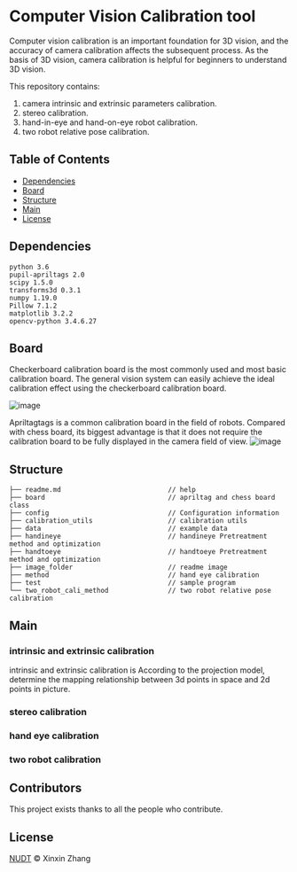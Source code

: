 # Computer Vision Calibration tool

Computer vision calibration is an important foundation for 3D vision, and the accuracy of camera calibration
affects the subsequent process. As the basis of 3D vision, camera calibration is helpful for beginners to understand 3D vision.

This repository contains:
1. camera intrinsic and extrinsic parameters calibration.
2. stereo calibration.
2. hand-in-eye and hand-on-eye robot calibration.
3. two robot relative pose calibration.

## Table of Contents
- [Dependencies](#Dependencies) 
- [Board](#Board)
- [Structure](#Structure)
- [Main](#Main)
- [License](#License)


## Dependencies
```
python 3.6
pupil-apriltags 2.0
scipy 1.5.0
transforms3d 0.3.1
numpy 1.19.0
Pillow 7.1.2
matplotlib 3.2.2
opencv-python 3.4.6.27
```




## Board
Checkerboard calibration board is the most commonly used and most basic calibration board. 
The general vision system can easily achieve the ideal calibration effect using the checkerboard calibration board.

![image](https://github.com/javapoor/cali/blob/master/image_folder/chessboard.jpg)

Apriltagtags is a common calibration board in the field of robots. Compared with chess board, 
its biggest advantage is that it does not require the calibration board to be fully displayed
 in the camera field of view.
![image](https://github.com/javapoor/cali/blob/master/image_folder/apriltag.png)

## Structure

```
├── readme.md                           // help
├── board                               // apriltag and chess board class
├── config                              // Configuration information
├── calibration_utils                   // calibration utils
├── data                                // example data
├── handineye                           // handineye Pretreatment method and optimization
├── handtoeye                           // handtoeye Pretreatment method and optimization
├── image_folder                        // readme image
├── method                              // hand eye calibration
├── test                                // sample program
└── two_robot_cali_method               // two robot relative pose calibration
```

## Main
### intrinsic and extrinsic calibration
intrinsic and extrinsic calibration is According to the projection model, determine the mapping relationship between 3d points in space and 2d points in picture.


### stereo calibration


### hand eye calibration

### two robot calibration


## Contributors

This project exists thanks to all the people who contribute. 

## License

[NUDT](LICENSE) © Xinxin Zhang



